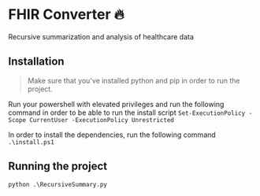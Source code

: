 # FHIR Converter 🔥
Recursive summarization and analysis of healthcare data

## Installation
> Make sure that you've installed python and pip in order to run the project.

Run your powershell with elevated privileges and run the following command in order to be able to run the install script
`Set-ExecutionPolicy -Scope CurrentUser -ExecutionPolicy Unrestricted`

In order to install the dependencies, run the following command
`.\install.ps1`

## Running the project
`python .\RecursiveSummary.py`

